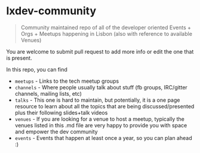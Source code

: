 lxdev-community
===============

> Community maintained repo of all of the developer oriented Events + Orgs + Meetups happening in Lisbon (also with reference to available Venues)

You are welcome to submit pull request to add more info or edit the one that is present.

In this repo, you can find

- `meetups` - Links to the tech meetup groups
- `channels` - Where people usually talk about stuff (fb groups, IRC/gitter channels, mailing lists, etc)
- `talks` - This one is hard to maintain, but potentially, it is a one page resource to learn about all the topics that are being discussed/presented plus their following slides+talk videos
- `venues` - If you are looking for a venue to host a meetup, typically the venues listed in this .md file are very happy to provide you with space and empower the dev community
- `events` - Events that happen at least once a year, so you can plan ahead :)
